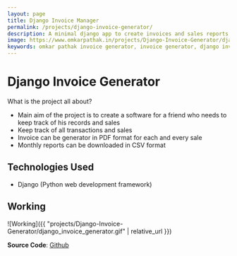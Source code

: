 ```yaml
---
layout: page
title: Django Invoice Manager
permalink: /projects/django-invoice-generator/
description: A minimal django app to create invoices and sales reports
image: https://www.omkarpathak.in/projects/Django-Invoice-Generator/django_invoice_generator.gif
keywords: omkar pathak invoice generator, invoice generator, django invoice generator, django, python, invoice, reports
---
```


# Django Invoice Generator
What is the project all about?

- Main aim of the project is to create a software for a friend who needs to keep track of his records and sales
- Keep track of all transactions and sales
- Invoice can be generator in PDF format for each and every sale
- Monthly reports can be downloaded in CSV format


## Technologies Used
* Django (Python web development framework)

## Working

![Working]({{ "projects/Django-Invoice-Generator/django_invoice_generator.gif" | relative_url }})

**Source Code**: [Github](https://github.com/OmkarPathak/Django-Invoice-Generator)
